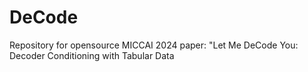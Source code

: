 # DeCode
Repository for opensource MICCAI 2024 paper: "Let Me DeCode You: Decoder Conditioning with Tabular Data
